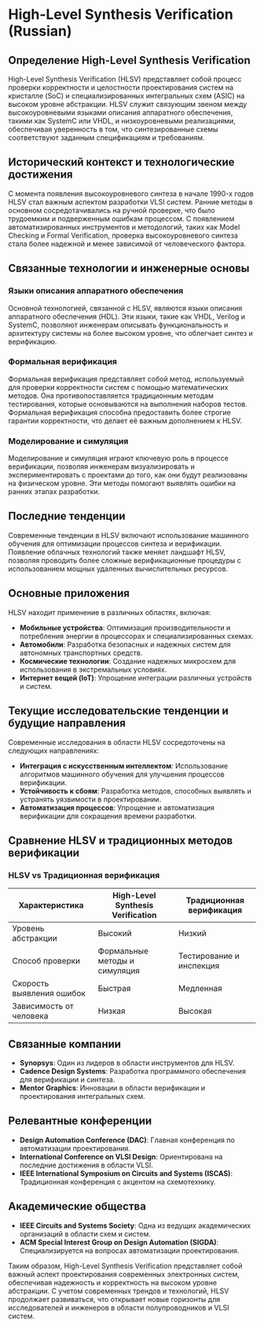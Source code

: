 # High-Level Synthesis Verification (Russian)

## Определение High-Level Synthesis Verification

High-Level Synthesis Verification (HLSV) представляет собой процесс проверки корректности и целостности проектирования систем на кристалле (SoC) и специализированных интегральных схем (ASIC) на высоком уровне абстракции. HLSV служит связующим звеном между высокоуровневыми языками описания аппаратного обеспечения, такими как SystemC или VHDL, и низкоуровневыми реализациями, обеспечивая уверенность в том, что синтезированные схемы соответствуют заданным спецификациям и требованиям.

## Исторический контекст и технологические достижения

С момента появления высокоуровневого синтеза в начале 1990-х годов HLSV стал важным аспектом разработки VLSI систем. Ранние методы в основном сосредотачивались на ручной проверке, что было трудоемким и подверженным ошибкам процессом. С появлением автоматизированных инструментов и методологий, таких как Model Checking и Formal Verification, проверка высокоуровневого синтеза стала более надежной и менее зависимой от человеческого фактора.

## Связанные технологии и инженерные основы

### Языки описания аппаратного обеспечения

Основной технологией, связанной с HLSV, являются языки описания аппаратного обеспечения (HDL). Эти языки, такие как VHDL, Verilog и SystemC, позволяют инженерам описывать функциональность и архитектуру системы на более высоком уровне, что облегчает синтез и верификацию.

### Формальная верификация

Формальная верификация представляет собой метод, используемый для проверки корректности систем с помощью математических методов. Она противопоставляется традиционным методам тестирования, которые основываются на выполнения наборов тестов. Формальная верификация способна предоставить более строгие гарантии корректности, что делает её важным дополнением к HLSV.

### Моделирование и симуляция

Моделирование и симуляция играют ключевую роль в процессе верификации, позволяя инженерам визуализировать и экспериментировать с проектами до того, как они будут реализованы на физическом уровне. Эти методы помогают выявлять ошибки на ранних этапах разработки.

## Последние тенденции

Современные тенденции в HLSV включают использование машинного обучения для оптимизации процессов синтеза и верификации. Появление облачных технологий также меняет ландшафт HLSV, позволяя проводить более сложные верификационные процедуры с использованием мощных удаленных вычислительных ресурсов.

## Основные приложения

HLSV находит применение в различных областях, включая:

- **Мобильные устройства**: Оптимизация производительности и потребления энергии в процессорах и специализированных схемах.
- **Автомобили**: Разработка безопасных и надежных систем для автономных транспортных средств.
- **Космические технологии**: Создание надежных микросхем для использования в экстремальных условиях.
- **Интернет вещей (IoT)**: Упрощение интеграции различных устройств и систем.

## Текущие исследовательские тенденции и будущие направления

Современные исследования в области HLSV сосредоточены на следующих направлениях:

- **Интеграция с искусственным интеллектом**: Использование алгоритмов машинного обучения для улучшения процессов верификации.
- **Устойчивость к сбоям**: Разработка методов, способных выявлять и устранять уязвимости в проектировании.
- **Автоматизация процессов**: Упрощение и автоматизация верификации для сокращения времени разработки.

## Сравнение HLSV и традиционных методов верификации

### HLSV vs Традиционная верификация

| Характеристика        | High-Level Synthesis Verification | Традиционная верификация   |
|-----------------------|----------------------------------|-----------------------------|
| Уровень абстракции    | Высокий                          | Низкий                      |
| Способ проверки        | Формальные методы и симуляция    | Тестирование и инспекция    |
| Скорость выявления ошибок | Быстрая                          | Медленная                   |
| Зависимость от человека | Низкая                          | Высокая                     |

## Связанные компании

- **Synopsys**: Один из лидеров в области инструментов для HLSV.
- **Cadence Design Systems**: Разработка программного обеспечения для верификации и синтеза.
- **Mentor Graphics**: Инновации в области верификации и проектирования интегральных схем.

## Релевантные конференции

- **Design Automation Conference (DAC)**: Главная конференция по автоматизации проектирования.
- **International Conference on VLSI Design**: Ориентирована на последние достижения в области VLSI.
- **IEEE International Symposium on Circuits and Systems (ISCAS)**: Традиционная конференция с акцентом на схемотехнику.

## Академические общества

- **IEEE Circuits and Systems Society**: Одна из ведущих академических организаций в области схем и систем.
- **ACM Special Interest Group on Design Automation (SIGDA)**: Специализируется на вопросах автоматизации проектирования.

Таким образом, High-Level Synthesis Verification представляет собой важный аспект проектирования современных электронных систем, обеспечивая надежность и корректность на высоком уровне абстракции. С учетом современных трендов и технологий, HLSV продолжает развиваться, что открывает новые горизонты для исследователей и инженеров в области полупроводников и VLSI систем.